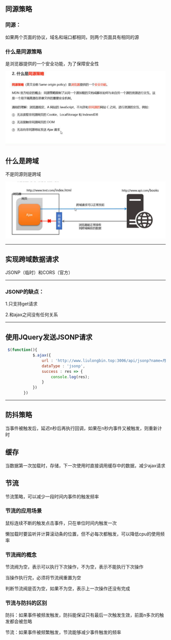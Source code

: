 ## 同源策略

### 同源：

如果两个页面的协议，域名和端口都相同，则两个页面具有相同的源	

### 什么是同源策略

是浏览器提供的一个安全功能，为了保障安全性

![同源策略](笔记截图/同源策略.png)

## 什么是跨域

不是同源则是跨域

![拦截](笔记截图/拦截.png)

---

## 实现跨域数据请求

JSONP（临时）和CORS（官方）

---

### JSONP的缺点：

1.只支持get请求

2.和ajax之间没有任何关系

---

## 使用JQuery发送JSONP请求

```js
 $(function(){
            $.ajax({
                url : 'http://www.liulongbin.top:3006/api/jsonp?name=月薪过万&hobby=给爷冲',
                dataType : 'jsonp',
                success : res => {
                    console.log(res);
                }
            })
        })
```

---

## 防抖策略

当事件被触发后，延迟n秒后再执行回调，如果在n秒内事件又被触发，则重新计时

## 缓存

当数据第一次加载时，存储，下一次使用时直接调用缓存中的数据，减少ajax请求

## 节流

节流策略，可以减少一段时间内事件的触发频率

### 节流的应用场景

鼠标连续不断的触发点击事件，只在单位时间内触发一次

懒加载时要监听并计算滚动条的位置，但不必每次都触发，可以降低cpu的使用频率

### 节流阀的概念

节流阀为空，表示可以执行下次操作，不为空，表示不能执行下次操作

当操作执行完，必须将节流阀重置为空

判断节流阀是否为空，如果不为空，表示上一次操作还没有完成

### 节流与防抖的区别

防抖：如果事件被频发触发，防抖能保证只有最后一次触发生效，前面n多次的触发都会被忽略

节流：如果事件被频繁触发，节流能够减少事件触发的频率